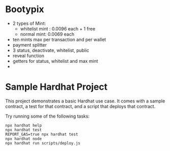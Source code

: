 # Bootypix

- 2 types of Mint:
   - whitelist mint : 0.0096 each + 1 free 
   - normal mint: 0.0069 each
- ten mints max per transaction and per wallet
- payment splitter
- 3 status, deactivate, whitelist, public
- reveal function
- getters for status, whitelist and max mint
-

# Sample Hardhat Project

This project demonstrates a basic Hardhat use case. It comes with a sample contract, a test for that contract, and a script that deploys that contract.

Try running some of the following tasks:

```shell
npx hardhat help
npx hardhat test
REPORT_GAS=true npx hardhat test
npx hardhat node
npx hardhat run scripts/deploy.js
```
